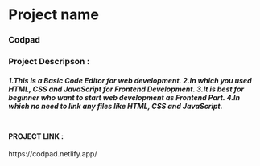<h1>Project name</h1>
<h3>Codpad</h3>
<h3>Project Descripson : </h3>
<h5>1.This is a Basic Code Editor for web development.
2.In which you used HTML, CSS and JavaScript for Frontend Development.
3.It is best for beginner who want to start web development as Frontend Part.
4.In which no need to link any files like HTML, CSS and JavaScript.
</h5>
<img src""C:\Users\momda\OneDrive\Desktop\OneDrive\Pictures\Screenshots\Screenshot 2024-02-05 184951.png"" />

<h4>PROJECT LINK : </h4> https://codpad.netlify.app/
 
 
